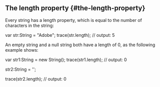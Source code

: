 ## The length property {#the-length-property}

Every string has a length property, which is equal to the number of characters in the string:

var str:String = &quot;Adobe&quot;; trace(str.length); // output: 5

An empty string and a null string both have a length of 0, as the following example shows:

var str1:String = new String(); trace(str1.length); // output: 0

str2:String = &#039;&#039;;

trace(str2.length); // output: 0